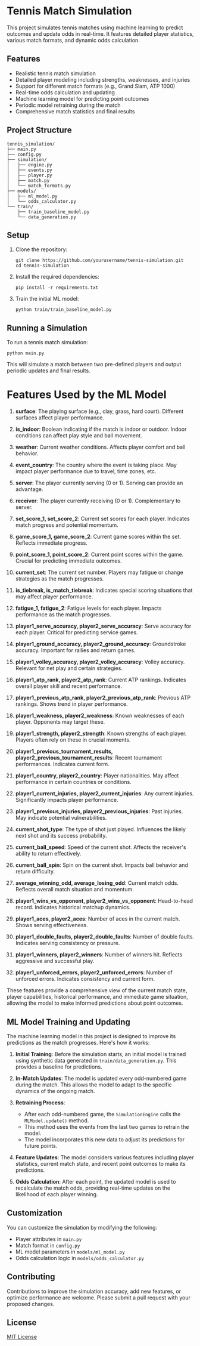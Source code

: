 # Tennis Match Simulation

This project simulates tennis matches using machine learning to predict outcomes and update odds in real-time. It features detailed player statistics, various match formats, and dynamic odds calculation.

## Features

- Realistic tennis match simulation
- Detailed player modeling including strengths, weaknesses, and injuries
- Support for different match formats (e.g., Grand Slam, ATP 1000)
- Real-time odds calculation and updating
- Machine learning model for predicting point outcomes
- Periodic model retraining during the match
- Comprehensive match statistics and final results

## Project Structure

```
tennis_simulation/
├── main.py
├── config.py
├── simulation/
│   ├── engine.py
│   ├── events.py
│   ├── player.py
│   ├── match.py
│   └── match_formats.py
├── models/
│   ├── ml_model.py
│   └── odds_calculator.py
└── train/
    ├── train_baseline_model.py
    └── data_generation.py
```

## Setup

1. Clone the repository:

   ```
   git clone https://github.com/yourusername/tennis-simulation.git
   cd tennis-simulation
   ```

2. Install the required dependencies:

   ```
   pip install -r requirements.txt
   ```

3. Train the initial ML model:
   ```
   python train/train_baseline_model.py
   ```

## Running a Simulation

To run a tennis match simulation:

```
python main.py
```

This will simulate a match between two pre-defined players and output periodic updates and final results.

# Features Used by the ML Model

1. **surface**: The playing surface (e.g., clay, grass, hard court). Different surfaces affect player performance.

2. **is_indoor**: Boolean indicating if the match is indoor or outdoor. Indoor conditions can affect play style and ball movement.

3. **weather**: Current weather conditions. Affects player comfort and ball behavior.

4. **event_country**: The country where the event is taking place. May impact player performance due to travel, time zones, etc.

5. **server**: The player currently serving (0 or 1). Serving can provide an advantage.

6. **receiver**: The player currently receiving (0 or 1). Complementary to server.

7. **set_score_1, set_score_2**: Current set scores for each player. Indicates match progress and potential momentum.

8. **game_score_1, game_score_2**: Current game scores within the set. Reflects immediate progress.

9. **point_score_1, point_score_2**: Current point scores within the game. Crucial for predicting immediate outcomes.

10. **current_set**: The current set number. Players may fatigue or change strategies as the match progresses.

11. **is_tiebreak, is_match_tiebreak**: Indicates special scoring situations that may affect player performance.

12. **fatigue_1, fatigue_2**: Fatigue levels for each player. Impacts performance as the match progresses.

13. **player1_serve_accuracy, player2_serve_accuracy**: Serve accuracy for each player. Critical for predicting service games.

14. **player1_ground_accuracy, player2_ground_accuracy**: Groundstroke accuracy. Important for rallies and return games.

15. **player1_volley_accuracy, player2_volley_accuracy**: Volley accuracy. Relevant for net play and certain strategies.

16. **player1_atp_rank, player2_atp_rank**: Current ATP rankings. Indicates overall player skill and recent performance.

17. **player1_previous_atp_rank, player2_previous_atp_rank**: Previous ATP rankings. Shows trend in player performance.

18. **player1_weakness, player2_weakness**: Known weaknesses of each player. Opponents may target these.

19. **player1_strength, player2_strength**: Known strengths of each player. Players often rely on these in crucial moments.

20. **player1_previous_tournament_results, player2_previous_tournament_results**: Recent tournament performances. Indicates current form.

21. **player1_country, player2_country**: Player nationalities. May affect performance in certain countries or conditions.

22. **player1_current_injuries, player2_current_injuries**: Any current injuries. Significantly impacts player performance.

23. **player1_previous_injuries, player2_previous_injuries**: Past injuries. May indicate potential vulnerabilities.

24. **current_shot_type**: The type of shot just played. Influences the likely next shot and its success probability.

25. **current_ball_speed**: Speed of the current shot. Affects the receiver's ability to return effectively.

26. **current_ball_spin**: Spin on the current shot. Impacts ball behavior and return difficulty.

27. **average_winning_odd, average_losing_odd**: Current match odds. Reflects overall match situation and momentum.

28. **player1_wins_vs_opponent, player2_wins_vs_opponent**: Head-to-head record. Indicates historical matchup dynamics.

29. **player1_aces, player2_aces**: Number of aces in the current match. Shows serving effectiveness.

30. **player1_double_faults, player2_double_faults**: Number of double faults. Indicates serving consistency or pressure.

31. **player1_winners, player2_winners**: Number of winners hit. Reflects aggressive and successful play.

32. **player1_unforced_errors, player2_unforced_errors**: Number of unforced errors. Indicates consistency and current form.

These features provide a comprehensive view of the current match state, player capabilities, historical performance, and immediate game situation, allowing the model to make informed predictions about point outcomes.

## ML Model Training and Updating

The machine learning model in this project is designed to improve its predictions as the match progresses. Here's how it works:

1. **Initial Training**: Before the simulation starts, an initial model is trained using synthetic data generated in `train/data_generation.py`. This provides a baseline for predictions.

2. **In-Match Updates**: The model is updated every odd-numbered game during the match. This allows the model to adapt to the specific dynamics of the ongoing match.

3. **Retraining Process**:

   - After each odd-numbered game, the `SimulationEngine` calls the `MLModel.update()` method.
   - This method uses the events from the last two games to retrain the model.
   - The model incorporates this new data to adjust its predictions for future points.

4. **Feature Updates**: The model considers various features including player statistics, current match state, and recent point outcomes to make its predictions.

5. **Odds Calculation**: After each point, the updated model is used to recalculate the match odds, providing real-time updates on the likelihood of each player winning.

## Customization

You can customize the simulation by modifying the following:

- Player attributes in `main.py`
- Match format in `config.py`
- ML model parameters in `models/ml_model.py`
- Odds calculation logic in `models/odds_calculator.py`

## Contributing

Contributions to improve the simulation accuracy, add new features, or optimize performance are welcome. Please submit a pull request with your proposed changes.

## License

[MIT License](LICENSE)

